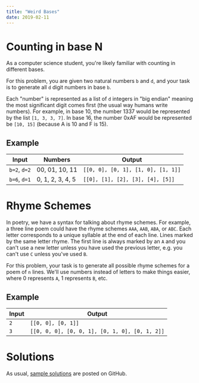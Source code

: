 ```yaml
---
title: "Weird Bases"
date: 2019-02-11
---
```


# Counting in base N

As a computer science student, you're likely familiar with counting in different bases.

For this problem, you are given two natural numbers `b` and `d`, and your task is to generate all `d` digit numbers in base `b`.

Each "number" is represented as a list of `d` integers in "big endian" meaning the most significant digit comes first (the usual way humans write numbers). For example, in base 10, the number 1337 would be represented by the list `[1, 3, 3, 7]`. In base 16, the number 0xAF would be represented be `[10, 15]` (because A is 10 and F is 15).

## Example

| Input        | Numbers          | Output                             |
|--------------|------------------|------------------------------------|
| `b=2`, `d=2` | 00, 01, 10, 11   | `[[0, 0], [0, 1], [1, 0], [1, 1]]` |
| `b=6`, `d=1` | 0, 1, 2, 3, 4, 5 | `[[0], [1], [2], [3], [4], [5]]`   |


# Rhyme Schemes

In poetry, we have a syntax for talking about rhyme schemes. For example, a three line poem could have the rhyme schemes `AAA`, `AAB`, `ABA`, or `ABC`. Each letter corresponds to a unique syllable at the end of each line. Lines marked by the same letter rhyme. The first line is always marked by an `A` and you can't use a new letter unless you have used the previous letter, e.g. you can't use `C` unless you've used `B`.

For this problem, your task is to generate all possible rhyme schemes for a poem of `n` lines. We'll use numbers instead of letters to make things easier, where 0 represents `A`, 1 represents `B`, etc.

## Example

| Input | Output                                         |
|-------|------------------------------------------------|
| `2`   | `[[0, 0], [0, 1]]`                             |
| `3`   | `[[0, 0, 0], [0, 0, 1], [0, 1, 0], [0, 1, 2]]` |


# Solutions

As usual, [sample solutions][csip-uga/archive] are posted on GitHub.

[csip-uga/archive]: https://github.com/csip-uga/archive
